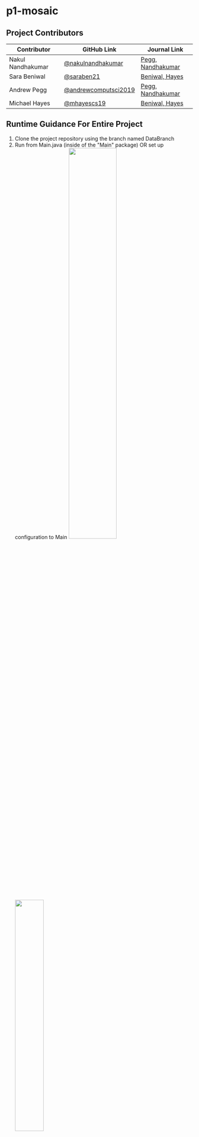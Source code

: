 # p1-mosaic
## Project Contributors
| Contributor | GitHub Link | Journal Link |
| ----------- | ----------- | ----------- | 
| Nakul Nandhakumar | [@nakulnandhakumar](https://github.com/nakulnandhakumar) | [Pegg, Nandhakumar](https://docs.google.com/document/d/13jZuundZrvb5XTzzLQkuICyFDAwaFdN6_um2oTZFZNU/edit?usp=sharing)
| Sara Beniwal | [@saraben21](https://github.com/saraben21) | [Beniwal, Hayes](https://docs.google.com/document/d/1GPklRpwd5uyFdQljSgF4cZS6Uk6-eDf4EA25CQx3Ngc/edit?usp=sharing)
| Andrew Pegg | [@andrewcomputsci2019](https://github.com/andrewcomputsci2019) | [Pegg, Nandhakumar](https://docs.google.com/document/d/13jZuundZrvb5XTzzLQkuICyFDAwaFdN6_um2oTZFZNU/edit?usp=sharing)
| Michael Hayes | [@mhayescs19](https://github.com/mhayescs19) | [Beniwal, Hayes](https://docs.google.com/document/d/1GPklRpwd5uyFdQljSgF4cZS6Uk6-eDf4EA25CQx3Ngc/edit?usp=sharing)

## Runtime Guidance For Entire Project
1. Clone the project repository using the branch named DataBranch
2. Run from Main.java (inside of the "Main" package) OR set up configuration to Main
<img src="https://github.com/mhayescs19/p1-mosaic/blob/master/statics/runtime-in-main.png" height="auto" width="52%"> <img src="https://github.com/mhayescs19/p1-mosaic/blob/master/statics/runtime-configuration.png" width="40%" height="auto">

## Featured Tickets
1. [Integrating ConfigGUI with SimControl Using ConfigControl](https://github.com/mhayescs19/p1-mosaic/issues/33) <br> For the team, this was a big step towards getting the project to actually run and visually experience all of our past hard work. Got the MainGUI where simulation happens to pop up after ConfigGUI "start" button is pressed. Every member of the group participated in this ticket.

2. [ConfigGUI](https://github.com/mhayescs19/p1-mosaic/issues/7) <br> ConfigGUI is where the user enters intial specifications for simulation, length of simulation, and starts the simulation. Sliders, dropdown menus, Textfields, and buttons from JFrame are all utilized in this class. Initiliazes all the variables like inital population and passes them to SimControl. Created by Nakul Nandhakumar.

3. [Paint](https://github.com/mhayescs19/p1-mosaic/issues/17) <br> This class manages a timer which counts by the millisecond and repeatedly calls a paint method very frequently to draw the people (circles) onto the panel so that the balls appear to move to the screen. Also paints the walls and background that the balls will move on. Created by Andrew Pegg.

4. [SimControl & Person](https://github.com/mhayescs19/p1-mosaic/issues/20) <br> The Person class  creates the "people" of the population simulation and all of their details such as age, health status, birth chance, death chance, etc. SimControl manages the execution of the simulation and calls all the methods in order to run the simulation. It manages the status of each person. Created by Michael Hayes.

5. [MainGUI](https://github.com/mhayescs19/p1-mosaic/issues/8) <br> This class creates one of the panels that is needed for the balls to appear on. It utilizes a paint method from the class Paint to display the ovals that is the island. It has a puase button as well which will be implemented in the project later. Created by Sara Beniwal. 

## 1/15 Weekly Project Contributions and Artifacts Log
### Week 5
| Contributor | Artifacts |
| ----------- | ----------- |
| Nakul Nandhakumar | **ARTIFACTS:** <br> - Added [endSimulation](https://github.com/mhayescs19/p1-mosaic/blob/master/src/Main/SimControl.java#L160) method in SimControl <br> - Passed variables from ConfigGUI to SimControl in [constructor](https://github.com/mhayescs19/p1-mosaic/blob/master/src/Main/SimControl.java#L160) <br> - Added [updateYear](https://github.com/mhayescs19/p1-mosaic/blob/master/src/Main/SimControl.java#L160) method in SimControl <br> - Worked with Scrum Team to integrate ConfigGUI and SimControl using class [ConfigControl](https://github.com/mhayescs19/p1-mosaic/blob/master/src/Main/SimControl.java#L160) <br> <br> **RUNTIME GUIDANCE:** <br> I created a temporary main method in SimControl used for testing to see if my methods in SimControl are executed and confirmed via print statements. The method is at the bottom of SimControl, run that main method if you want to see if my Simcontrol methods are functioning. <br> <br> <br> **SCRUMBOARD TICKET LINKS:** <br> - [ConfigControl](https://github.com/mhayescs19/p1-mosaic/issues/33) <br> - [SimControl Methods](https://github.com/mhayescs19/p1-mosaic/issues/25) <br> (For the actual code added an commits made, see the linked pull requests) |
| Andrew Pegg | **ARTIFACTS:** <br> <br> **RUNTIME GUIDANCE:** <br> <br> **SCRUMBOARD TICKET LINKS** |
| Michael Hayes |  **ARTIFACTS:** <br> <br> **RUNTIME GUIDANCE:** <br> <br> **SCRUMBOARD TICKET LINKS**|
| Sara Beniwal | **ARTIFACTS:** <br> <br> **RUNTIME GUIDANCE:** <br> <br> **SCRUMBOARD TICKET LINKS** |

## 1/08 Weekly Project Contributions and Artifacts Log
### Week 4
| Contributor | Artifacts |
| ----------- | --------- |
| Nakul Nandhakumar | **ARTIFACTS:** <br> - Added [SimData](https://github.com/mhayescs19/p1-mosaic/blob/master/src/Data/SimData.java#L7) <br> - Imported and defined Simulation Data values using [constructor](https://github.com/mhayescs19/p1-mosaic/blob/master/src/Data/SimData.java#L24) <br> - Method to create file for temporarily displaying data called [createNewDataFile](https://github.com/mhayescs19/p1-mosaic/blob/master/src/Data/SimData.java#L79) <br> - Method to write data on created file called [writeOnDataFile](https://github.com/mhayescs19/p1-mosaic/blob/master/src/Data/SimData.java#L93) <br> - Added [genderPercentageSlider](https://github.com/mhayescs19/p1-mosaic/blob/master/src/Data/SimData.java#L93) to ConfigGUI to set up inital genders <br> <br> **RUNTIME GUIDANCE:** <br> - SimData: Go to the Data folder and open the SimData class file. See the temporary main method at the bottom of the class file and hit run (the green play button) next to the main method to run the code for SimData. <br> - ConfigGUI: Go to the Main folder and open the Main class file. Hit the run button (the green play button) next to the main method to run the code to see the GUI. <br> <br> **SCRUMBOARD TICKET LINKS:** <br> - [SimData](https://github.com/mhayescs19/p1-mosaic/issues/18) <br> - [ConfigGUI](https://github.com/mhayescs19/p1-mosaic/issues/7) <br> (See the linked pull request on the Scurmboard Link for code)|
| Andrew Pegg | **ARTIFACTS** <br> - Added [Painter](https://github.com/mhayescs19/p1-mosaic/blob/DataBranch/src/Panel/Painter.java)<br> - Main class that deals with updating ui stuff on the screen <br> -Added [Panel](https://github.com/mhayescs19/p1-mosaic/blob/DataBranch/src/Panel/Panel.java) <br> - class that maps out certian functions for painter <br> - Added [Collison loop](https://github.com/mhayescs19/p1-mosaic/blob/DataBranch/src/Main/SimControl.java#L113) <br> - method that loops through the population to see if they collied or not if so changes veloctity <br> **Runtime Guidance** <br> Not applicatble applicable <br> **SCRUMBOAD TICKET LINKS:** <br> PainterIssue(https://github.com/mhayescs19/p1-mosaic/projects/1) <br>  |
| Michael Hayes | **ARTIFACTS:** <br> - [setup](https://github.com/mhayescs19/p1-mosaic/blob/5017d7a5d9b306f095c5fa8e948db5fbc47f87af/src/SimulatorObjects/Person.java#L81) basic attributes (gender, birthrate death rate) <br> - aligned [collision method](https://github.com/mhayescs19/p1-mosaic/blob/5017d7a5d9b306f095c5fa8e948db5fbc47f87af/src/SimulatorObjects/Person.java#L99) to involve age in deciding birth <br> - created [ageManager](https://github.com/mhayescs19/p1-mosaic/blob/5017d7a5d9b306f095c5fa8e948db5fbc47f87af/src/SimulatorObjects/Person.java#L129) which handles updating age each time paint is called (tied to event of timer, not event of collision) <br> <br> **SCRUMBOARD TICKET LINKS** <br> - [Person Class Method & simControl Setup](https://github.com/mhayescs19/p1-mosaic/projects/1#card-51528468) <br> - [Assigning Basic Person Attributes](https://github.com/mhayescs19/p1-mosaic/projects/1#card-51221835) |
| Sara Beniwal | |

## 12/18 Weekly Project Contributions and Artifacts Log
### Week 3
| Contributor | Self Grade /20 | Scrum Grade /5 | Artifacts |
| ----------- | --------- |  --------- |  --------- |
| Nakul Nandhakumar | 19/20 | 5/5 | **ARTIFACTS:** <br> - Added [Configuration GUI](https://github.com/mhayescs19/p1-mosaic/blob/master/src/View/ConfigGUI.java#L12) <br> - Created sliders for [Death Chance](https://github.com/mhayescs19/p1-mosaic/blob/master/src/View/ConfigGUI.java#L105), [Birth Chance](https://github.com/mhayescs19/p1-mosaic/blob/master/src/View/ConfigGUI.java#L133), [Initial Pop](https://github.com/mhayescs19/p1-mosaic/blob/master/src/View/ConfigGUI.java#L53) <br> - Created [dropdown menu (JComboBox)](https://github.com/mhayescs19/p1-mosaic/blob/master/src/View/ConfigGUI.java#L65) for end conditions <br> - Added [ChangeListener](https://github.com/mhayescs19/p1-mosaic/blob/master/src/View/ConfigGUI.java#L59) for sliders to update real-time change <br> - Added ["Reset to Default" button](https://github.com/mhayescs19/p1-mosaic/blob/master/src/View/ConfigGUI.java#L145) that resets all values on GUI to default values <br> - Met outside of class and linked [pull-requests to issues](https://github.com/mhayescs19/p1-mosaic/projects/1#card-51221842) on Scrum Board <br> **Approx 6.5 hrs coding** <br> <br> **TO-DO:** <br> - Framework for Model Class Structures <br> - See [ScrumBoard TO-DO](https://github.com/mhayescs19/p1-mosaic/projects/1#column-11956723) for other to-do's <br> <br> **RUNTIME GUIDANCE:** <br> - ConfigGUI: ConfigGUI: Go to the Main folder and open the Main class file. Hit the run button (the green play button) next to the main method to run the code to see the GUI. <br> <br> **SCRUMBOARD TICKET LINKS:** <br> - [ConfigGUI](https://github.com/mhayescs19/p1-mosaic/issues/7) <br> (See the linked pull request on the Scurmboard Link for code)|
| Andrew Pegg | 18/20 | 5/5 |**ARTIFACTS:**<br> - Added [Movement](https://github.com/mhayescs19/p1-mosaic/blob/master/src/Movement/Movement.java#L14) <br> - Added [collision](https://github.com/mhayescs19/p1-mosaic/blob/master/src/Movement/CollisionCheck.java#L11) <br> Both of these classes deal with the basic movement of objects and collsion between them <br> - Added [Wall](https://github.com/mhayescs19/p1-mosaic/blob/master/src/SimulatorObjects/Wall.java#L12) <br> The wall class deals with image calls and width and height setting for the collision class <br> <br> **SCRUMBOARD LINKS**: <br> - [Wall](https://github.com/mhayescs19/p1-mosaic/pull/14) <br> - [Movement](https://github.com/mhayescs19/p1-mosaic/pull/11) <br> (See the linked pull request on the Scrumboard Link for code) <br> <br> **TO-DO:** <br> Work on the [Painter Class](https://github.com/mhayescs19/p1-mosaic/projects/1#card-51507416) | 
| Michael Hayes |  19/20 | 5/5 | **Artifacts:** <br> - Added [Person](https://github.com/mhayescs19/p1-mosaic/blob/master/src/SimulatorObjects/Person.java#L23) Class with age, gender, birth rate, and death rate attributes <br> - Added two constructors: one for default creation on start of simulaton, another for birth during simulation <br> - Created method [collisionDetected](https://github.com/mhayescs19/p1-mosaic/blob/f80a525b181ed675b866200f82d8b411ad81c641/src/SimulatorObjects/Person.java#L85) which manages possible new births, including passing genetic of an parental average of birth rate and death rate to the child <br> - Set up simControl.java with class variables; used Person collision method in [updatePopulation](https://github.com/mhayescs19/p1-mosaic/blob/f80a525b181ed675b866200f82d8b411ad81c641/src/Main/SimControl.java#L49) <br> <br> **TO-DO:** <br> - [Data Analysis](https://github.com/mhayescs19/p1-mosaic/projects/1#card-51507611) |
| Sara Beniwal | 19/20 | 5/5 | **ARTIFACTS:** <br> - Added [MainGUI](https://github.com/mhayescs19/p1-mosaic/blob/master/src/View/MainGUI.java) <br> - Created [title and labels](https://github.com/mhayescs19/p1-mosaic/blob/master/src/View/MainGUI.java#L14) <br> - Created [buttons](https://github.com/mhayescs19/p1-mosaic/blob/master/src/View/MainGUI.java#L29) to pause and end the simulation <br> - Created a [panel](https://github.com/mhayescs19/p1-mosaic/blob/master/src/View/MainGUI.java#L77) to use the paint class within the JFrame <br> - Created a [paint](https://github.com/mhayescs19/p1-mosaic/blob/master/src/View/MainGUI.java#L92) method to make green ovals for "land" <br> Spent about **5 and a half** hours to finish the MainGUI since it was first time completely coding out the GUI. Also, took time to resolve errors involving colors not showing up as well as how to incorporate the paint method into the JFrame. <br> <br> **TO-DO:** <br> - Create circles to represent population <br> - Add bounds to MainGUI  |


## Scrum Board
<a href="https://github.com/mhayescs19/p1-mosaic/projects/1"><img src="https://github.com/mhayescs19/p1-mosaic/blob/master/statics/scrum-board-button.png" width="30%" height="auto"><a/> 
  <a href="https://github.com/mhayescs19/p1-mosaic/projects/1#column-11956730"><img src="https://github.com/mhayescs19/p1-mosaic/blob/master/statics/12_18-board-column-button.png" width="30%" height="auto"><a/> 
    <a href="https://github.com/mhayescs19/p1-mosaic/projects/1#column-12146723"><img src="https://github.com/mhayescs19/p1-mosaic/blob/master/statics/12_11-board-column-button.png" width="30%" height="auto"><a/>

## Population Simulation Project
### OVERVIEW ([PROJECT PLAN LINK](https://docs.google.com/document/d/1xFTt2SqCLsW6-2fDmcQppuPO6XvYHVz6I5cnbozqs2U/edit?usp=sharing))
Increase in population is determined by dot interaction (event based), while decrease is based on time. A simple simulation that models the change of population based on factors such as rate of reproduction, death, and interaction. Algorithms will be used to adjust each person’s chances of dying or reproducing based on their age and interaction with one another. If time allows, an algorithm that introduces a virus in the middle of the simulation will be added in order to model the change of population in the middle of a pandemic environment. At the end of the simulation, a data table will be displayed with data such as average increase in population over the years, notable increases or decreases in population with year number, in number of deaths a year, in offspring produced, etc. A database will be added in the future to store simulation data from multiple simulations.

## Storyboard Video
<a href="https://youtu.be/PfLXFmrjrJM"><img src="https://github.com/mhayescs19/p1-mosaic/blob/master/statics/Population-Simulation-Screenshot.png" width=35% height=auto><a/>

## Code Model
<img src="https://github.com/mhayescs19/p1-mosaic/blob/master/statics/design_code-model.png" width=75% height=auto>
